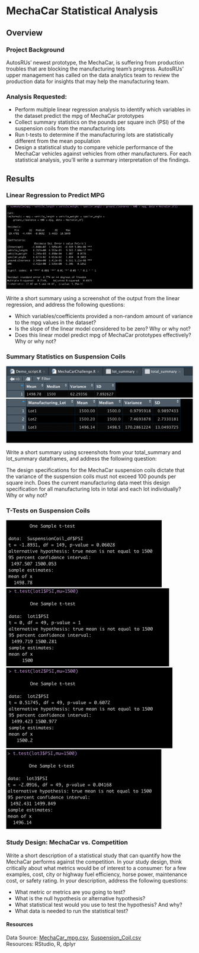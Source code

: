 # MechaCar Statistical Analysis

## Overview
### Project Background
AutosRUs’ newest prototype, the MechaCar, is suffering from production troubles that are blocking the manufacturing team’s progress. AutosRUs’ upper management has called on the data analytics team to review the production data for insights that may help the manufacturing team.

### Analysis Requested:
- Perform multiple linear regression analysis to identify which variables in the dataset predict the mpg of MechaCar prototypes
- Collect summary statistics on the pounds per square inch (PSI) of the suspension coils from the manufacturing lots
- Run t-tests to determine if the manufacturing lots are statistically different from the mean population
- Design a statistical study to compare vehicle performance of the MechaCar vehicles against vehicles from other manufacturers. For each statistical analysis, you’ll write a summary interpretation of the findings.

## Results
### Linear Regression to Predict MPG
![Image_1](Images/Deliverable_1_Result.png)

Write a short summary using a screenshot of the output from the linear regression, and address the following questions:
- Which variables/coefficients provided a non-random amount of variance to the mpg values in the dataset?
- Is the slope of the linear model considered to be zero? Why or why not?
- Does this linear model predict mpg of MechaCar prototypes effectively? Why or why not?

### Summary Statistics on Suspension Coils
![Image_2](Images/Deliverable_2_1_Total_Summary.png)
![Image_3](Images/Deliverable_2_2_Lot_Summary.png)

Write a short summary using screenshots from your total_summary and lot_summary dataframes, and address the following question:

The design specifications for the MechaCar suspension coils dictate that the variance of the suspension coils must not exceed 100 pounds per square inch. Does the current manufacturing data meet this design specification for all manufacturing lots in total and each lot individually? Why or why not?

### T-Tests on Suspension Coils

![Image_4](Images/Deliverable_3_1_T_Test.png)
<br> ![Image_5](Images/Deliverable_3_2_T_Test_Lot_1.png)
<br> ![Image_6](Images/Deliverable_3_3_T_Test_Lot_2.png)
<br> ![Image_7](Images/Deliverable_3_4_T_Test_Lot_3.png)

### Study Design: MechaCar vs. Competition

Write a short description of a statistical study that can quantify how the MechaCar performs against the competition. In your study design, think critically about what metrics would be of interest to a consumer: for a few examples, cost, city or highway fuel efficiency, horse power, maintenance cost, or safety rating.
In your description, address the following questions:
- What metric or metrics are you going to test?
- What is the null hypothesis or alternative hypothesis?
- What statistical test would you use to test the hypothesis? And why?
- What data is needed to run the statistical test?

#### Resources
Data Source: [MechaCar_mpg.csv](Resources/MechaCar_mpg.csv), [Suspension_Coil.csv](Resources/Suspension_Coil.csv)
<br> Resources: RStudio, R, dplyr
